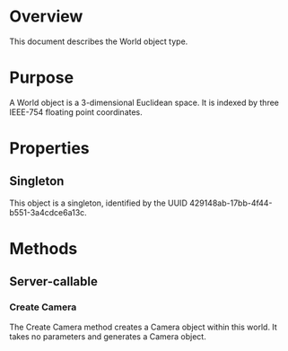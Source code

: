 # Overview
This document describes the World object type.

# Purpose
A World object is a 3-dimensional Euclidean space.  It is indexed by three IEEE-754 floating point coordinates.

# Properties
## Singleton
This object is a singleton, identified by the UUID 429148ab-17bb-4f44-b551-3a4cdce6a13c.

# Methods
## Server-callable
### Create Camera
The Create Camera method creates a Camera object within this world.  It takes no parameters and generates a Camera object. 
